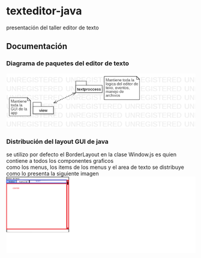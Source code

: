 # texteditor-java
presentación del taller editor de texto 

## Documentación
### Diagrama de paquetes del editor de texto
![logo](https://github.com/cristian-programmer/texteditor-java/blob/master/imgs/diagrama_de_paquete.png)

### Distribución del layout GUI de java
 se utilizo por defecto el BorderLayout en la clase Window.js es quien contiene a todos los componentes graficos  
 como los menus, los items de los menus y el area de texto se distribuye como lo presenta la siguiente imagen
![layout](https://github.com/cristian-programmer/texteditor-java/blob/master/imgs/layout.png)
